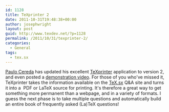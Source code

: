 ```yaml
---
id: 1128
title: TeXprinter 2
date: 2011-10-31T19:48:38+00:00
author: josephwright
layout: post
guid: http://www.texdev.net/?p=1128
permalink: /2011/10/31/texprinter-2/
categories:
  - General
tags:
  - tex.sx
---
```

<a href="http://tex.stackexchange.com/users/3094/paulo-cereda">Paulo Cereda</a> has updated his excellent <a href="http://texprinter.sourceforge.net/">TeXprinter</a> application to version 2, and even posted a <a href="http://vimeo.com/31378263">demonstration video</a>. For those of you who've missed it, TeXprinter takes the information available on the <a title="Unicode math versus document styling" href="http://tex.stackexchange.com/">TeX.sx</a> Q&amp;A site and turns it into a  PDF or LaTeX source for printing. It's therefore a great way to get something more permanent than a webpage, and in a variety of formats. I guess the next phase is to take multiple questions and automatically build an entire book of frequently asked (La)TeX questions!

